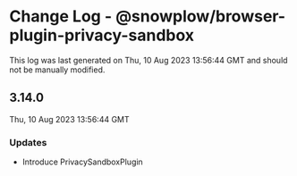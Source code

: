 # Change Log - @snowplow/browser-plugin-privacy-sandbox

This log was last generated on Thu, 10 Aug 2023 13:56:44 GMT and should not be manually modified.

## 3.14.0
Thu, 10 Aug 2023 13:56:44 GMT

### Updates

- Introduce PrivacySandboxPlugin

